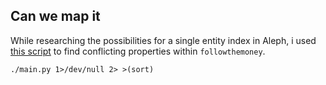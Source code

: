 ## Can we map it

While researching the possibilities for a single entity index in Aleph, i used
[this script](./main.py) to find conflicting properties within `followthemoney`.

```
./main.py 1>/dev/null 2> >(sort)
```
